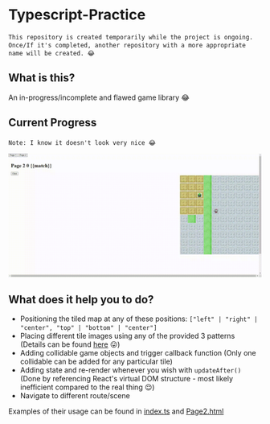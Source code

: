 # Typescript-Practice
```
This repository is created temporarily while the project is ongoing. 
Once/If it's completed, another repository with a more appropriate name will be created. 😂
```

## What is this?
An in-progress/incomplete and flawed game library 😂  

## Current Progress
`Note: I know it doesn't look very nice 😂`  

![Demonstration](https://github.com/A-amon/Typescript-Practice/blob/main/assets/demo.gif)

## What does it help you to do?
- Positioning the tiled map at any of these positions: `["left" | "right" | "center", "top" | "bottom" | "center"]`
- Placing different tile images using any of the provided 3 patterns (Details can be found [here](https://github.com/A-amon/Typescript-Practice/blob/main/scripts/ts/Interfaces.ts) 😛)
- Adding collidable game objects and trigger callback function (Only one collidable can be added for any particular tile)
- Adding state and re-render whenever you wish with `updateAfter()` (Done by referencing React's virtual DOM structure - most likely inefficient compared to the real thing 😌)
- Navigate to different route/scene

Examples of their usage can be found in [index.ts](https://github.com/A-amon/Typescript-Practice/blob/main/scripts/ts/index.ts) and [Page2.html](https://github.com/A-amon/Typescript-Practice/blob/main/pages/Page2.html) 
